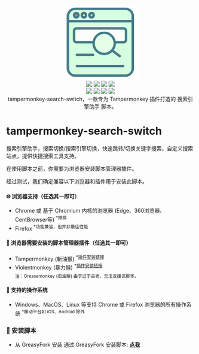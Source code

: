 
<p align=center>
  <img src="assets/logo_ico.png"/>
  <br>
  <img src="https://img.shields.io/github/stars/qq943260285/tampermonkey-search-switch?style=flat-square"/>
  <img src="https://img.shields.io/github/contributors/qq943260285/tampermonkey-search-switch?style=flat-square"/>
  <img src="https://img.shields.io/github/commit-activity/y/qq943260285/tampermonkey-search-switch?style=flat-square"/>
  <img src="https://img.shields.io/github/last-commit/qq943260285/tampermonkey-search-switch?style=flat-square"/>
  <br>
  <img src="https://img.shields.io/github/issues/qq943260285/tampermonkey-search-switch?style=flat-square"/>
  <img src="https://img.shields.io/github/issues-pr/qq943260285/tampermonkey-search-switch?style=flat-square"/>
  <img src="https://img.shields.io/github/watchers/qq943260285/tampermonkey-search-switch?style=flat-square"/>
  <img src="https://img.shields.io/github/issues-closed/qq943260285/tampermonkey-search-switch?style=flat-square"/>
  <br>
  tampermonkey-search-switch，一款专为 Tampermonkey 插件打造的 搜索引擎助手 脚本。
</p>



# tampermonkey-search-switch

搜索引擎助手，搜索切换/搜索引擎切换，快速跳转/切换关键字搜索，自定义搜索站点，提供快捷搜索工具支持。

在使用脚本之前，你需要为浏览器安装脚本管理器插件。  

经过测试，我们确定兼容以下浏览器和插件用于安装此脚本。

#### :globe_with_meridians: 浏览器支持（任选其一即可）

* Chrome 或 基于 Chromium 内核的浏览器 (Edge、360浏览器、CentBrowser等) <sup>*推荐</sup>
* Firefox <sup>*功能兼容，但并非最佳性能</sup>

#### :see_no_evil: 浏览器需要安装的脚本管理器插件（任选其一即可）

* Tampermonkey (新油猴) <sup>*<a href="https://www.tampermonkey.net/">插件安装链接</a></sup>
* Violentmonkey (暴力猴) <sup>*<a href="https://violentmonkey.github.io/get-it/">插件安装链接</a></sup>  
  <sub>注：Greasemonkey (旧油猴) 由于过于古老，无法支援该脚本。</sub>

#### :test_tube: 支持的操作系统

* Windows、MacOS、Linux 等支持 Chrome 或 Firefox 浏览器的所有操作系统 <sup>*移动平台如 iOS、Android 除外</sup>

### :page_facing_up: 安装脚本

* 从 GreasyFork 安装
  通过 GreasyFork 安装脚本: **[点我](https://greasyfork.org/scripts/434182)**

  
  
